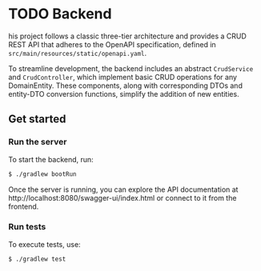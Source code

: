 # TODO Backend

his project follows a classic three-tier architecture and provides a CRUD REST API that adheres to the OpenAPI
specification, defined in `src/main/resources/static/openapi.yaml`.

To streamline development, the backend includes an abstract `CrudService` and `CrudController`, which implement basic
CRUD operations for any DomainEntity. These components, along with corresponding DTOs and entity-DTO conversion
functions, simplify the addition of new entities.

## Get started

### Run the server

To start the backend, run:

```bash
$ ./gradlew bootRun
```

Once the server is running, you can explore the API documentation at http://localhost:8080/swagger-ui/index.html or
connect to it from the frontend.

### Run tests

To execute tests, use:

```bash
$ ./gradlew test
```